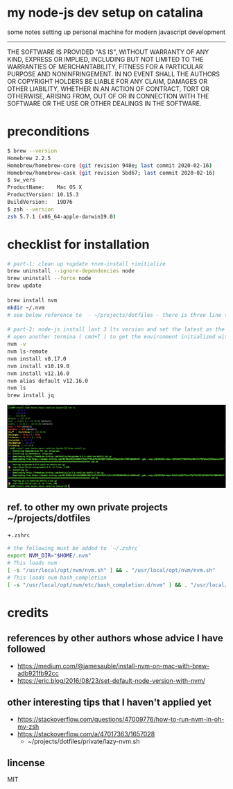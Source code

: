 # my node-js dev setup on catalina
some notes setting up personal machine for modern javascript development

--------------------------------------------------------------
THE SOFTWARE IS PROVIDED "AS IS", WITHOUT WARRANTY OF ANY KIND,
EXPRESS OR IMPLIED, INCLUDING BUT NOT LIMITED TO THE WARRANTIES
OF MERCHANTABILITY, FITNESS FOR A PARTICULAR PURPOSE AND
NONINFRINGEMENT. IN NO EVENT SHALL THE AUTHORS OR COPYRIGHT
HOLDERS BE LIABLE FOR ANY CLAIM, DAMAGES OR OTHER LIABILITY,
WHETHER IN AN ACTION OF CONTRACT, TORT OR OTHERWISE, ARISING
FROM, OUT OF OR IN CONNECTION WITH THE SOFTWARE OR THE USE OR
OTHER DEALINGS IN THE SOFTWARE.

# preconditions
``` bash
$ brew --version
Homebrew 2.2.5
Homebrew/homebrew-core (git revision 948e; last commit 2020-02-16)
Homebrew/homebrew-cask (git revision 5bd67; last commit 2020-02-16)
$ sw_vers 
ProductName:	Mac OS X
ProductVersion:	10.15.3
BuildVersion:	19D76
$ zsh --version
zsh 5.7.1 (x86_64-apple-darwin19.0)
```

# checklist for installation
``` zsh
# part-1: clean up +update +nvm-install +initialize 
brew uninstall --ignore-dependencies node
brew uninstall --force node
brew update

brew install nvm
mkdir ~/.nvm
# see below reference to  - ~/projects/dotfiles - there is three line to add to `.zshrc`

# part-2: node-js install last 3 lts version and set the latest as the default one
# open another termina ( cmd+T ) to get the environment initialized with the new .zshrc
nvm -v
nvm ls-remote
nvm install v8.17.0
nvm install v10.19.0
nvm install v12.16.0
nvm alias default v12.16.0 
nvm ls
brew install jq
```
![status](20200216-115223-status.png)

## ref. to other my own private projects ~/projects/dotfiles
+`.zshrc`

``` zsh
# the following must be added to `~/.zshrc`
export NVM_DIR="$HOME/.nvm"
# This loads nvm
[ -s "/usr/local/opt/nvm/nvm.sh" ] && . "/usr/local/opt/nvm/nvm.sh"
# This loads nvm bash_completion
[ -s "/usr/local/opt/nvm/etc/bash_completion.d/nvm" ] && . "/usr/local/opt/nvm/etc/bash_completion.d/nvm"
```

# credits
## references by other authors whose advice I have followed 
- https://medium.com/@jamesauble/install-nvm-on-mac-with-brew-adb921fb92cc
- https://eric.blog/2016/08/23/set-default-node-version-with-nvm/

## other interesting tips that I haven't applied yet 
- https://stackoverflow.com/questions/47009776/how-to-run-nvm-in-oh-my-zsh 
- https://stackoverflow.com/a/47017363/1657028
    - ~/projects/dotfiles/private/lazy-nvm.sh

## lincense
MIT
